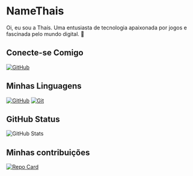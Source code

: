 # NameThais
Oi, eu sou a Thaís. Uma entusiasta de tecnologia apaixonada por jogos e fascinada pelo mundo digital. 🧡

##  Conecte-se Comigo 
[![GitHub](https://img.shields.io/badge/GitHub-ec63a1?style=for-the-badge&logo=linkedin&logoColor=white)](https://github.com/NameThais/)

## Minhas Linguagens
[![GitHub](https://img.shields.io/badge/GitHub-ec63a1?style=for-the-badge&logo=linkedin&logoColor=white)](https://docs.github.com/pt)
[![Git](https://img.shields.io/badge/Git-ec63a1?style=for-the-badge&logo=linkedin&logoColor=white)](https://git-scm.com/doc)

## GitHub Status
![GitHub Stats](https://github-readme-stats.vercel.app/api?username=NameThais&theme=transparent&bg_color=ec63a1&border_color=FFF&show_icons=true&icon_color=FFF&title_color=E94D5F&text_color=FFF&hide_title=true&hide=stars)

## Minhas contribuições 
[![Repo Card](https://github-readme-stats.vercel.app/api/pin/?username=NameThais&repo=dio-lab-open-source&bg_color=ec63a1&border_color=FFF&show_icons=true&icon_color=FFF&title_color=FFF&text_color=FFF)](https://github.com/NameThais/dio-lab-open-source)
